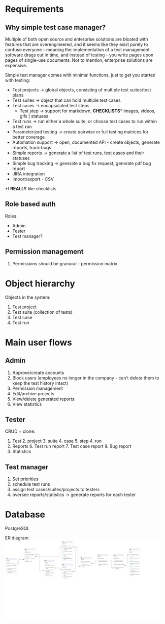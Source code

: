 # Requirements
## Why simple test case manager?
Multiple of both open source and enterprise solutions are bloated with features that are overengineered, 
and it seems like they exist purely to confuse everyone - meaning the implementation of a test management software drags out in time, and instead of testing - you write pages upon pages of single-use documents.
Not to mention, enterprise solutions are expensive.

Simple test manager comes with minimal functions, just to get you started with testing:

- Test projects -> global objects, consisting of multiple test suites/test plans
- Test suites -> object that can hold multiple test cases
- Test cases -> encapsulated test steps
  - Test step -> support for markdown, **CHECKLISTS*** images, videos, gifs | statuses
- Test runs -> run either a whole suite, or choose test cases to run within a test run
- Parameterized testing -> create pairwise or full testing matrices for better coverage
- Automation support -> open, documented API - create objects, generate reports, track bugs
- Simple reports -> generate a list of test runs, test cases and their statuses 
- Simple bug tracking -> generate a bug fix request, generate pdf bug report
- JIRA integration
- Import/export - CSV 

\*I **REALLY** like checklists 
## Role based auth
Roles:
- Admin
- Tester
- Test manager?

## Permission management

1. Permissions should be granural - permission matrix

# Object hierarchy
Objects in the system:
1. Test project
2. Test suite (collection of tests)
3. Test case
4. Test run

# Main user flows

## Admin
1. Approve/create accounts
2. Block users (employees no longer in the company - can't delete them to keep the test history intact)
3. Permission management
4. Edit/archive projects
5. View/delete generated reports
6. View statistics

## Tester
CRUD + clone:
1. Test 
   2. project
   3. suite
   4. case
      5. step
   4. run
5. Reports
   6. Test run report
   7. Test case report
   8. Bug report
9. Statistics

## Test manager
1. Set priorities
2. schedule test runs
3. assign test cases/suites/projects to testers
4. oversee reports/statistics -> generate reports for each tester


# Database

PostgreSQL

ER diagram:
![ER](ER.png)
